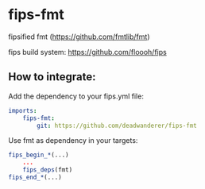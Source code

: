 fips-fmt
=========

fipsified fmt (https://github.com/fmtlib/fmt)

fips build system: https://github.com/floooh/fips

## How to integrate:

Add the dependency to your fips.yml file:

```yaml
imports:
    fips-fmt:
        git: https://github.com/deadwanderer/fips-fmt
```

Use fmt as dependency in your targets:

```cmake
fips_begin_*(...)
    ...
    fips_deps(fmt)
fips_end_*(...)
```
